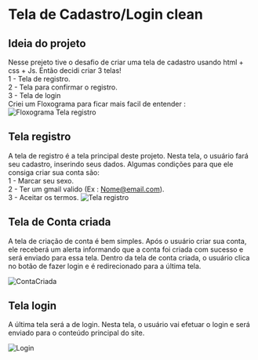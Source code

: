 # Tela de Cadastro/Login clean
## Ideia do projeto 
Nesse prejeto tive o desafio de criar uma tela de cadastro usando html + css + Js.  Então decidi criar 3 telas!     <br>
1 - Tela de registro. <br>
2 - Tela para confirmar o registro. <br>
3 - Tela de login <br>
Criei um Floxograma para ficar mais facil de entender : 
![Floxograma Tela registro](https://github.com/jeff0proprio/tela-registro/assets/162985697/48c8ff3c-c842-4326-b47a-6cd8cc30bbb8)

## Tela registro 
A tela de registro é a tela principal deste projeto. Nesta tela, o usuário fará seu cadastro, inserindo seus dados. Algumas condições para que ele consiga criar sua conta são:   <br>
1 - Marcar seu sexo. <br>
2 - Ter um gmail valido (Ex : Nome@email.com).     <br>
3 - Aceitar os termos.
![Tela registro](https://github.com/jeff0proprio/tela-registro/assets/162985697/6705376f-98e4-4415-9187-34c09067fea3)

## Tela de Conta criada
A tela de criação de conta é bem simples. Após o usuário criar sua conta, ele receberá um alerta informando que a conta foi criada com sucesso e será enviado para essa tela. Dentro da tela de conta criada, o usuário clica no botão de fazer login e é redirecionado para a última tela.

![ContaCriada](https://github.com/jeff0proprio/tela-registro/assets/162985697/6a3c279e-186c-4323-85ea-f2aa7d252817)

## Tela login
A última tela será a de login. Nesta tela, o usuário vai efetuar o login e será enviado para o conteúdo principal do site.

![Login](https://github.com/jeff0proprio/tela-registro/assets/162985697/05c19664-600e-4ee3-b069-163e129ca7a7)
